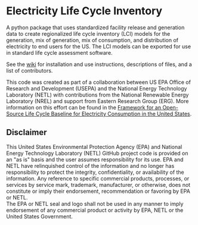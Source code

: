 # Electricity Life Cycle Inventory

A python package that uses standardized facility release and generation data to create regionalized life cycle inventory (LCI) models for the generation,
 mix of generation, mix of consumption, and distribution of electricity to end users for the US. The LCI models can be exported
 for use in standard life cycle assessment software.

See the [wiki](http://github.com/USEPA/ElectricityLCI/wiki) for installation and use instructions, descriptions of files, and a list of contributors.

This code was created as part of a collaboration between US EPA Office of Research and Development (USEPA) and the National Energy Technology Laboratory (NETL) with contributions from the National Renewable Energy Laboratory (NREL) and support from Eastern Research Group (ERG). More information on this effort can be found in the [Framework for an Open-Source Life Cycle Baseline for Electricity Consumption in the United States](https://netl.doe.gov/energy-analysis/details?id=4004).
 

## Disclaimer
This United States Environmental Protection Agency (EPA) and National Energy Technology Laboratory (NETL) GitHub project code is provided on an "as is" basis 
and the user assumes responsibility for its use. EPA and NETL have relinquished control of the information and no longer 
has responsibility to protect the integrity, confidentiality, or availability of the information. 
Any reference to specific commercial products, processes, or services by service mark, trademark, manufacturer, 
or otherwise, does not constitute or imply their endorsement, recommendation or favoring by EPA or NETL.  
The EPA or NETL seal and logo shall not be used in any manner to imply endorsement of any commercial product or activity 
by EPA, NETL or the United States Government.
